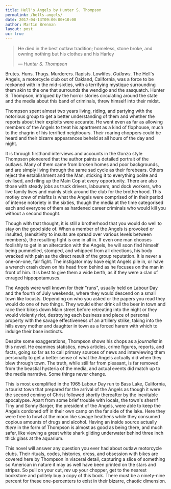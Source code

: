 ```yaml
---
title: Hell's Angels by Hunter S. Thompson
permalink: /hells-angels/
date: 2017-04-13T09:00:00+10:00
author: Martin Brennan
layout: post
oc: true
---
```


<blockquote class="hero"><p>He died in the best outlaw tradition; homeless, stone broke, and owning nothing but his clothes and his Harley</p><cite>— Hunter S. Thompson</cite></blockquote>

Brutes. Huns. Thugs. Murderers. Rapists. Lowlifes. _Outlaws_. The Hell's Angels, a motorcycle club out of Oakland, California, was a force to be reckoned with in the mid-sixties, with a terrifying mystique surrounding them akin to the one that surrounds the wendigo and the sasquatch. Hunter S. Thompson, intrigued by the horror stories circulating around the state and the media about this band of criminals, threw himself into their midst.

<!--more-->

Thompson spent almost two years living, riding, and partying with the notorious group to get a better understanding of them and whether the reports about their exploits were accurate. He went even as far as allowing members of the Angels to treat his apartment as a kind of flophouse, much to the chagrin of his terrified neighbours. Their roaring choppers could be heard and their bizarre appearances beheld at all hours of the day and night.

It is through firsthand interviews and accounts in the Gonzo style Thompson pioneered that the author paints a detailed portrait of the outlaws. Many of them came from broken homes and poor backgrounds, and are simply living through the same sad cycle as their forebears. Others reject the establishment and the Man, sticking it to everything polite and civilised, and riling up the Main Cop at every opportunity. There are also those with steady jobs as truck drivers, labourers, and dock workers, who live family lives and mainly stick around the club for the brotherhood. This motley crew of misfits is what the Angels were comprised of in their period of intense notoriety in the sixties, though the media at the time categorised each and everyone of them as hardened career criminals who would kill you without a second thought.

Though with that thought, it is still a brotherhood that you would do well to stay on the good side of. When a member of the Angels is provoked or insulted, (sensitivity to insults are spread over various levels between members), the resulting fight is one in all in. If even one man chooses foolishly to get in an altercation with the Angels, he will soon find himself being pummelled, stomped, and whipped from all directions, his body wracked with pain as the direct result of the group reputation. It is never a one-on-one, fair fight. The instigator may have eight Angels pile in, or have a wrench crash down on his head from behind as he focuses on the man in front of him. It is best to give them a wide berth, as if they were a clan of enraged hippopotamuses. 

The Angels were well known for their "runs", usually held on Labour Day and the fourth of July weekends, where they would descend on a small town like locusts. Depending on who you asked or the papers you read they would do one of two things. They would either drink all the beer in town and race their bikes down Main street before retreating into the night or they would violently riot, destroying each business and piece of personal property with the savage effectiveness of an artillery strike, taking into the hills every mother and daughter in town as a forced harem with which to indulge their base instincts.

Despite some exaggerations, Thompson shows his chops as a _journalist_ in this novel. He examines statistics, news articles, crime figures, reports, and facts, going so far as to call primary sources of news and interviewing them personally to get a better sense of what the Angels actually did when they blew through town. The truth, while still far from pleasant, is far removed from the beastial hysteria of the media, and actual events did match up to the media narrative. Some things never change.

This is most exemplified in the 1965 Labour Day run to Bass Lake, California, a tourist town that prepared for the arrival of the Angels as though it were the second coming of Christ followed shortly thereafter by the inevitable apocalypse. Apart from some brief trouble with locals, the town's sherrif Tiny and Sonny Barger, the president of the Angels, were able to keep the Angels cordoned off in their own camp on the far side of the lake. Here they were free to howl at the moon like savage heathens while they consumed copious amounts of drugs and alcohol. Having an inside source actually _there_ in the form of Thompson is almost as good as being there, and much safer, like viewing a great white shark gliding underwater behind three inch thick glass at the aquarium.

This novel will answer any question you ever had about outlaw motorcycle clubs. Their rituals, codes, histories, dress, and obsession with bikes are covered here by Thompson in visceral detail, capturing a slice of something so American in nature it may as well have been printed on the stars and stripes. So pull on your cut, rev up your chopper, get to the nearest bookstore and politely buy a copy of this book. There must be a ninety-nine percent for these one-percenters to exist in their bizarre, chaotic dimension.
